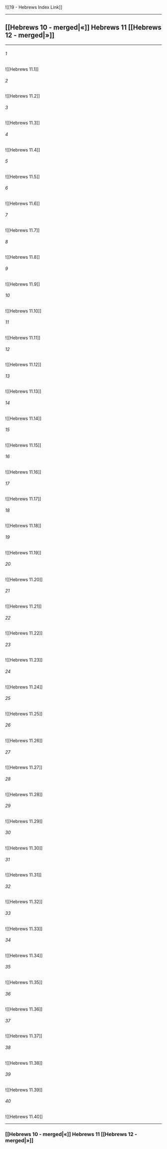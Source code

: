 ![[19 - Hebrews Index Link]]

---
##  [[Hebrews 10 - merged|«]] Hebrews 11 [[Hebrews 12 - merged|»]]

---

###### 1
![[Hebrews 11.1]] 

###### 2
![[Hebrews 11.2]] 

###### 3
![[Hebrews 11.3]] 

###### 4
![[Hebrews 11.4]]

###### 5 
![[Hebrews 11.5]] 

###### 6
![[Hebrews 11.6]] 

###### 7
![[Hebrews 11.7]] 

###### 8
![[Hebrews 11.8]] 

###### 9
![[Hebrews 11.9]] 

###### 10
![[Hebrews 11.10]] 

###### 11
![[Hebrews 11.11]] 

###### 12
![[Hebrews 11.12]]

###### 13
![[Hebrews 11.13]] 

###### 14
![[Hebrews 11.14]] 

###### 15
![[Hebrews 11.15]]

###### 16
![[Hebrews 11.16]] 

###### 17
![[Hebrews 11.17]]

###### 18
![[Hebrews 11.18]] 

###### 19
![[Hebrews 11.19]] 

###### 20
![[Hebrews 11.20]]

###### 21
![[Hebrews 11.21]] 

###### 22
![[Hebrews 11.22]] 

###### 23
![[Hebrews 11.23]]

###### 24
![[Hebrews 11.24]] 

###### 25
![[Hebrews 11.25]]

###### 26
![[Hebrews 11.26]] 

###### 27
![[Hebrews 11.27]] 

###### 28
![[Hebrews 11.28]]

###### 29
![[Hebrews 11.29]] 

###### 30
![[Hebrews 11.30]] 

###### 31
![[Hebrews 11.31]] 

###### 32
![[Hebrews 11.32]] 

###### 33
![[Hebrews 11.33]]

###### 34
![[Hebrews 11.34]] 

###### 35
![[Hebrews 11.35]]

###### 36
![[Hebrews 11.36]] 

###### 37
![[Hebrews 11.37]] 

###### 38
![[Hebrews 11.38]]

###### 39
![[Hebrews 11.39]] 

###### 40
![[Hebrews 11.40]] 


---
###  [[Hebrews 10 - merged|«]] Hebrews 11 [[Hebrews 12 - merged|»]]